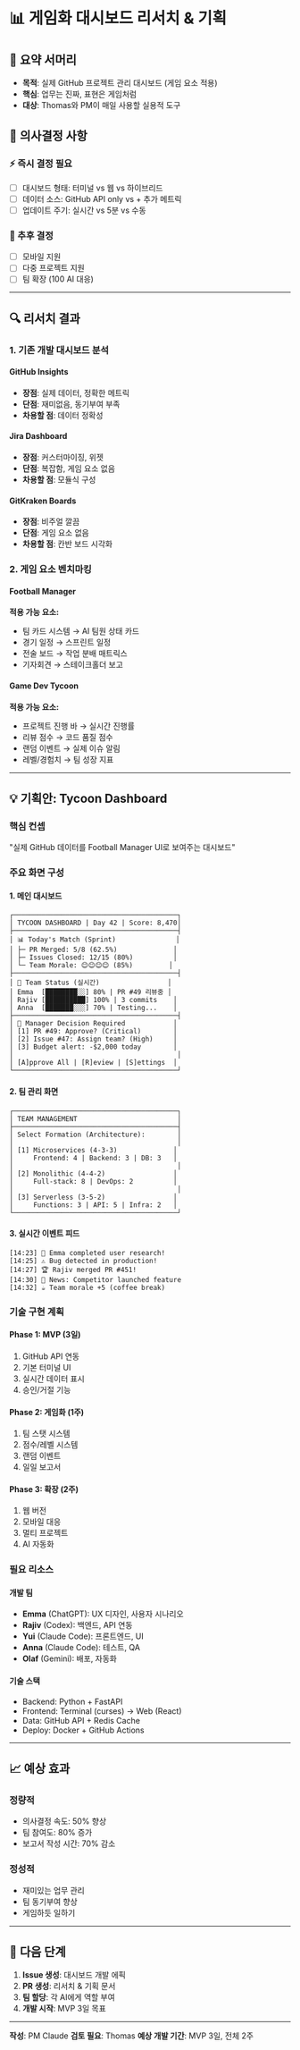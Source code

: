# 📊 게임화 대시보드 리서치 & 기획

## 📌 요약 서머리
- **목적**: 실제 GitHub 프로젝트 관리 대시보드 (게임 요소 적용)
- **핵심**: 업무는 진짜, 표현은 게임처럼
- **대상**: Thomas와 PM이 매일 사용할 실용적 도구

## 🎯 의사결정 사항

### ⚡ 즉시 결정 필요
- [ ] 대시보드 형태: 터미널 vs 웹 vs 하이브리드
- [ ] 데이터 소스: GitHub API only vs + 추가 메트릭
- [ ] 업데이트 주기: 실시간 vs 5분 vs 수동

### 📅 추후 결정
- [ ] 모바일 지원
- [ ] 다중 프로젝트 지원
- [ ] 팀 확장 (100 AI 대응)

---

## 🔍 리서치 결과

### 1. 기존 개발 대시보드 분석

#### GitHub Insights
- **장점**: 실제 데이터, 정확한 메트릭
- **단점**: 재미없음, 동기부여 부족
- **차용할 점**: 데이터 정확성

#### Jira Dashboard  
- **장점**: 커스터마이징, 위젯
- **단점**: 복잡함, 게임 요소 없음
- **차용할 점**: 모듈식 구성

#### GitKraken Boards
- **장점**: 비주얼 깔끔
- **단점**: 게임 요소 없음
- **차용할 점**: 칸반 보드 시각화

### 2. 게임 요소 벤치마킹

#### Football Manager
**적용 가능 요소:**
- 팀 카드 시스템 → AI 팀원 상태 카드
- 경기 일정 → 스프린트 일정
- 전술 보드 → 작업 분배 매트릭스
- 기자회견 → 스테이크홀더 보고

#### Game Dev Tycoon
**적용 가능 요소:**
- 프로젝트 진행 바 → 실시간 진행률
- 리뷰 점수 → 코드 품질 점수
- 랜덤 이벤트 → 실제 이슈 알림
- 레벨/경험치 → 팀 성장 지표

---

## 💡 기획안: Tycoon Dashboard

### 핵심 컨셉
"실제 GitHub 데이터를 Football Manager UI로 보여주는 대시보드"

### 주요 화면 구성

#### 1. 메인 대시보드
```
┌─────────────────────────────────────────┐
│ TYCOON DASHBOARD | Day 42 | Score: 8,470│
├─────────────────────────────────────────┤
│ 📊 Today's Match (Sprint)               │
│ ├─ PR Merged: 5/8 (62.5%)              │
│ ├─ Issues Closed: 12/15 (80%)          │
│ └─ Team Morale: 😊😊😊😊 (85%)         │
├─────────────────────────────────────────┤
│ 👥 Team Status (실시간)                 │
│ Emma  [████████░░] 80% | PR #49 리뷰중 │
│ Rajiv [██████████] 100% | 3 commits    │
│ Anna  [███████░░░] 70% | Testing...    │
├─────────────────────────────────────────┤
│ 🎯 Manager Decision Required            │
│ [1] PR #49: Approve? (Critical)        │
│ [2] Issue #47: Assign team? (High)     │
│ [3] Budget alert: -$2,000 today        │
│                                         │
│ [A]pprove All | [R]eview | [S]ettings  │
└─────────────────────────────────────────┘
```

#### 2. 팀 관리 화면
```
┌─────────────────────────────────────────┐
│ TEAM MANAGEMENT                         │
├─────────────────────────────────────────┤
│ Select Formation (Architecture):        │
│                                         │
│ [1] Microservices (4-3-3)              │
│     Frontend: 4 | Backend: 3 | DB: 3   │
│                                         │
│ [2] Monolithic (4-4-2)                 │
│     Full-stack: 8 | DevOps: 2          │
│                                         │
│ [3] Serverless (3-5-2)                 │
│     Functions: 3 | API: 5 | Infra: 2   │
└─────────────────────────────────────────┘
```

#### 3. 실시간 이벤트 피드
```
[14:23] 🎯 Emma completed user research!
[14:25] ⚠️ Bug detected in production!
[14:27] 🏆 Rajiv merged PR #451!
[14:30] 📰 News: Competitor launched feature
[14:32] ☕ Team morale +5 (coffee break)
```

### 기술 구현 계획

#### Phase 1: MVP (3일)
1. GitHub API 연동
2. 기본 터미널 UI
3. 실시간 데이터 표시
4. 승인/거절 기능

#### Phase 2: 게임화 (1주)
1. 팀 스탯 시스템
2. 점수/레벨 시스템
3. 랜덤 이벤트
4. 일일 보고서

#### Phase 3: 확장 (2주)
1. 웹 버전
2. 모바일 대응
3. 멀티 프로젝트
4. AI 자동화

### 필요 리소스

#### 개발 팀
- **Emma** (ChatGPT): UX 디자인, 사용자 시나리오
- **Rajiv** (Codex): 백엔드, API 연동
- **Yui** (Claude Code): 프론트엔드, UI
- **Anna** (Claude Code): 테스트, QA
- **Olaf** (Gemini): 배포, 자동화

#### 기술 스택
- Backend: Python + FastAPI
- Frontend: Terminal (curses) → Web (React)
- Data: GitHub API + Redis Cache
- Deploy: Docker + GitHub Actions

---

## 📈 예상 효과

### 정량적
- 의사결정 속도: 50% 향상
- 팀 참여도: 80% 증가
- 보고서 작성 시간: 70% 감소

### 정성적
- 재미있는 업무 관리
- 팀 동기부여 향상
- 게임하듯 일하기

---

## 🚀 다음 단계

1. **Issue 생성**: 대시보드 개발 에픽
2. **PR 생성**: 리서치 & 기획 문서
3. **팀 할당**: 각 AI에게 역할 부여
4. **개발 시작**: MVP 3일 목표

---

**작성**: PM Claude
**검토 필요**: Thomas
**예상 개발 기간**: MVP 3일, 전체 2주